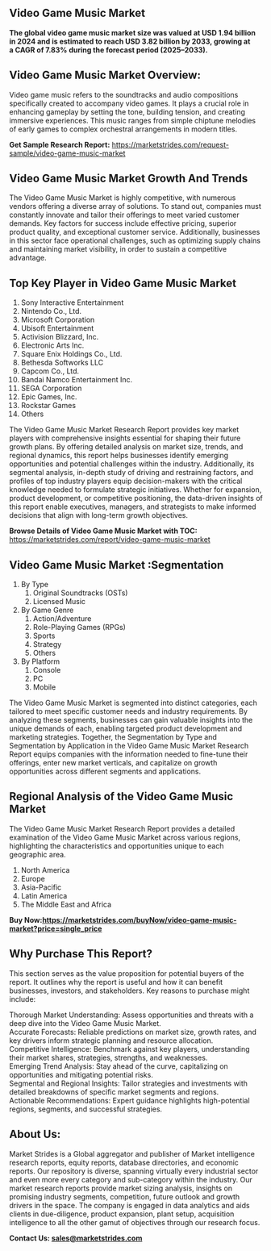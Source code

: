 <h2>Video Game Music Market</h2>
<p><strong>The global video game music market size was valued at USD 1.94 billion in 2024 and is estimated to reach USD 3.82 billion by 2033, growing at a CAGR of 7.83% during the forecast period (2025–2033).</strong></p>
<h2>Video Game Music Market Overview:</h2>
<p>Video game music refers to the soundtracks and audio compositions specifically created to accompany video games. It plays a crucial role in enhancing gameplay by setting the tone, building tension, and creating immersive experiences. This music ranges from simple chiptune melodies of early games to complex orchestral arrangements in modern titles.

</p>
<p><strong>Get Sample Research Report:</strong> <a href=https://marketstrides.com/request-sample/video-game-music-market>https://marketstrides.com/request-sample/video-game-music-market</a></p>
<h2>Video Game Music Market Growth And Trends</h2>
<p>The Video Game Music Market is highly competitive, with numerous vendors offering a diverse array of solutions. To stand out, companies must constantly innovate and tailor their offerings to meet varied customer demands. Key factors for success include effective pricing, superior product quality, and exceptional customer service. Additionally, businesses in this sector face operational challenges, such as optimizing supply chains and maintaining market visibility, in order to sustain a competitive advantage.</p>
<h2>Top Key Player in Video Game Music Market</h2>
<p><ol>
<li>Sony Interactive Entertainment</li>
<li>Nintendo Co., Ltd.</li>
<li>Microsoft Corporation</li>
<li>Ubisoft Entertainment</li>
<li>Activision Blizzard, Inc.</li>
<li>Electronic Arts Inc.</li>
<li>Square Enix Holdings Co., Ltd.</li>
<li>Bethesda Softworks LLC</li>
<li>Capcom Co., Ltd.</li>
<li>Bandai Namco Entertainment Inc.</li>
<li>SEGA Corporation</li>
<li>Epic Games, Inc.</li>
<li>Rockstar Games</li>
<li>Others</li>
</ol></p>
<p>The Video Game Music Market Research Report provides key market players with comprehensive insights essential for shaping their future growth plans. By offering detailed analysis on market size, trends, and regional dynamics, this report helps businesses identify emerging opportunities and potential challenges within the industry. Additionally, its segmental analysis, in-depth study of driving and restraining factors, and profiles of top industry players equip decision-makers with the critical knowledge needed to formulate strategic initiatives. Whether for expansion, product development, or competitive positioning, the data-driven insights of this report enable executives, managers, and strategists to make informed decisions that align with long-term growth objectives.</p>
<p><strong>Browse Details of Video Game Music Market with TOC:</strong> <a href=https://marketstrides.com/report/video-game-music-market>https://marketstrides.com/report/video-game-music-market</a></p>
<h2>Video Game Music Market :Segmentation</h2>
<p><ol>
<li>By Type
<ol>
<li>Original Soundtracks (OSTs)</li>
<li>Licensed Music</li>
</ol>
</li>
<li>By Game Genre
<ol>
<li>Action/Adventure</li>
<li>Role-Playing Games (RPGs)</li>
<li>Sports</li>
<li>Strategy</li>
<li>Others</li>
</ol>
</li>
<li>By Platform
<ol>
<li>Console</li>
<li>PC</li>
<li>Mobile</li>
</ol>
</li></ol></p>
<p>The Video Game Music Market is segmented into distinct categories, each tailored to meet specific customer needs and industry requirements. By analyzing these segments, businesses can gain valuable insights into the unique demands of each, enabling targeted product development and marketing strategies. Together, the Segmentation by Type and Segmentation by Application in the Video Game Music Market Research Report equips companies with the information needed to fine-tune their offerings, enter new market verticals, and capitalize on growth opportunities across different segments and applications.</p>
<h2>Regional Analysis of the Video Game Music Market</h2>
<p>The Video Game Music Market Research Report provides a detailed examination of the Video Game Music Market across various regions, highlighting the characteristics and opportunities unique to each geographic area.</p>
<p><ol>
<li>North America</li>
<li>Europe</li>
<li>Asia-Pacific</li>
<li>Latin America</li>
<li>The Middle East and Africa</li>
</ol></p>
<p><strong>Buy Now:<a href=https://marketstrides.com/buyNow/video-game-music-market?price=single_price>https://marketstrides.com/buyNow/video-game-music-market?price=single_price</a></strong></p>
<h2>Why Purchase This Report?</h2>
<p>This section serves as the value proposition for potential buyers of the report. It outlines why the report is useful and how it can benefit businesses, investors, and stakeholders. Key reasons to purchase might include:</p>
<p>Thorough Market Understanding: Assess opportunities and threats with a deep dive into the Video Game Music Market.<br />Accurate Forecasts: Reliable predictions on market size, growth rates, and key drivers inform strategic planning and resource allocation.<br />Competitive Intelligence: Benchmark against key players, understanding their market shares, strategies, strengths, and weaknesses.<br />Emerging Trend Analysis: Stay ahead of the curve, capitalizing on opportunities and mitigating potential risks.<br />Segmental and Regional Insights: Tailor strategies and investments with detailed breakdowns of specific market segments and regions.<br />Actionable Recommendations: Expert guidance highlights high-potential regions, segments, and successful strategies.</p>
<h2>About Us:</h2>
<p>Market Strides is a Global aggregator and publisher of Market intelligence research reports, equity reports, database directories, and economic reports. Our repository is diverse, spanning virtually every industrial sector and even more every category and sub-category within the industry. Our market research reports provide market sizing analysis, insights on promising industry segments, competition, future outlook and growth drivers in the space. The company is engaged in data analytics and aids clients in due-diligence, product expansion, plant setup, acquisition intelligence to all the other gamut of objectives through our research focus.</p>
<p><strong>Contact Us: <a href=mailto:sales@marketstrides.com>sales@marketstrides.com</a></strong></p>
